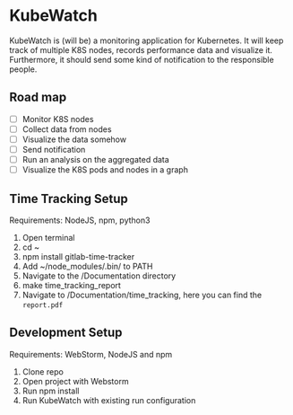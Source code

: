 # KubeWatch
KubeWatch is (will be) a monitoring application for Kubernetes.
It will keep track of multiple K8S nodes, records performance data and visualize it.
Furthermore, it should send some kind of notification to the responsible people.

## Road map
- [ ] Monitor K8S nodes
- [ ] Collect data from nodes
- [ ] Visualize the data somehow
- [ ] Send notification
- [ ] Run an analysis on the aggregated data
- [ ] Visualize the K8S pods and nodes in a graph

## Time Tracking Setup
Requirements:  NodeJS, npm, python3
1. Open terminal
2. cd ~
3. npm install gitlab-time-tracker
4. Add ~/node_modules/.bin/ to PATH
5. Navigate to the /Documentation directory
6. make time_tracking_report
7. Navigate to /Documentation/time_tracking, here you can find the `report.pdf`

## Development Setup
Requirements: WebStorm, NodeJS and npm
1. Clone repo
2. Open project with Webstorm
3. Run npm install
4. Run KubeWatch with existing run configuration
